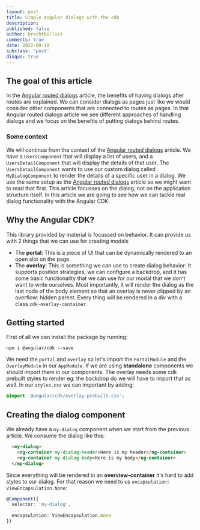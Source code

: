 ```yaml
---
layout: post
title: Simple Angular dialogs with the cdk
description:  
published: false
author: brechtbilliet
comments: true
date: 2022-09-19
subclass: 'post'
disqus: true
---
```


## The goal of this article

In the [Angular routed dialogs](https://blog.brecht.io/routed-angular-dialogs/) article, the benefits of having dialogs after routes are explained.
We can consider dialogs as pages just like we would consider other components that are connected
to routes as pages. In that Angular routed dialogs article we see different approaches of handling dialogs and we focus on the benefits of putting dialogs behind routes.

### Some context

We will continue from the context of the [Angular routed dialogs](https://blog.brecht.io/routed-angular-dialogs/) article.
We have a `UsersComponent` that will display a list of users, and a `UsersDetailComponent` that will display
the details of that user. The `UsersDetailComponent` wants to use our custom dialog called `MyDialogComponent` to render the 
details of a specific user in a dialog. We use the same setup as the [Angular routed dialogs](https://blog.brecht.io/routed-angular-dialogs/) article
so we might want to read that first.
This article focusses on the dialog, not on the application structure itself.
In this article we are going to see how we can tackle real dialog functionality with the Angular CDK.

## Why the Angular CDK?

This library provided by material is focussed on behavior.
It can provide us with 2 things that we can use for creating modals
- The **portal**: This is a piece of UI that can be dynamically rendered to an open slot on the page
- The **overlay**: This is something we can use to create dialog behavior: It supports position strategies, we can configure a backdrop, and
it has some basic functionality that we can use for our modal that we don't want to write ourselves. Most importantly, it will render the dialog as the last
node of the body element so that an overlay is never clipped by an overflow: hidden parent. Every thing will be rendered in a div with a class
`cdk-overlay-container`.

## Getting started

First of all we can install the package by running:

```shell script
npm i @angular/cdk --save
```

We need the `portal` and `overlay` so let's import the `PortalModule` and the `OverlayModule` in our `AppModule`.
If we are using **standalone** components we should import them in our components.
The overlay needs some cdk prebuilt styles to render eg: the backdrop do we will have to import that as well.
In our `styles.css` we can important by adding:

```css
@import '@angular/cdk/overlay-prebuilt.css';
```


## Creating the dialog component

We already have a `my-dialog` component when we start from the previous article. 
We consume the dialog like this:

```html
  <my-dialog>
    <ng-container my-dialog-header>Here is my header</ng-container>
    <ng-container my-dialog-body>Here is my body</ng-container>
  </my-dialog>
```

Since everything will be rendered in an **overview-container** it's hard to add styles to our dialog.
For that reason we need to us `encapsulation: ViewEncapsulation.None`:

```typescript
@Component({
  selector: 'my-dialog',
  ...
  encapsulation: ViewEncapsulation.None
})
```

